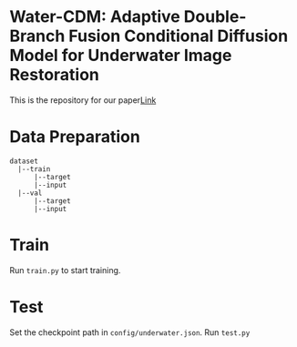 # Water-CDM: Adaptive Double-Branch Fusion Conditional Diffusion Model for Underwater Image Restoration
This is the repository for our paper[Link](https://ieeexplore.ieee.org/document/11005520)
# Data Preparation

```
dataset
  |--train
      |--target
      |--input
  |--val
      |--target
      |--input
```
# Train
Run ```train.py``` to start training.
# Test
Set the checkpoint path in ```config/underwater.json```.
Run ```test.py```
